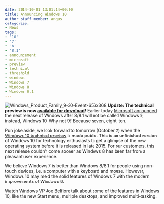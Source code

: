 ```yaml
---
date: 2014-10-01 13:01:14+00:00
title: Announcing Windows 10
author_staff_member: angus
categories:
- News
tags:
- '10'
- '7'
- '8'
- '8.1'
- announcement
- microsoft
- preview
- technical
- threshold
- windows
- Windows 7
- Windows 8
- Windows 8.1
---
```


![Windows_Product_Family_9-30-Event-656x368](/assets/images/Windows_Product_Family_9-30-Event-656x368.jpg)
**Update: The technical preview is now [available for download](https://insider.windows.com/en-gb/.com/)!**
Earlier today [Microsoft announced](https://blogs.windows.com/bloggingwindows/2014/09/30/announcing-windows-10/) the next release of Windows after 8/8.1 will not be called Windows 9, instead, Windows 10. Why not 9? Because seven, eight, ten.

Pun joke aside, we look forward to tomorrow (October 2) when the [Windows 10 technical preview](https://insider.windows.com/en-gb/.com) is made public. This is an unfinished version of Windows 10 for technology enthusiasts to get a glimpse of the new operating system before it is released in late 2015. For our customers, this next release couldn't come sooner as Windows 8 has been far from a pleasant user experience.

We believe Windows 7 is better than Windows 8/8.1 for people using non-touch devices, i.e. a computer with a keyboard and mouse. However, Windows 10 may meld the solid features of Windows 7 with the modern improvements of Windows 8.


Watch Windows VP Joe Belfiore talk about some of the features in Windows 10, like the new Start menu, multiple desktops, and improved multi-tasking.


